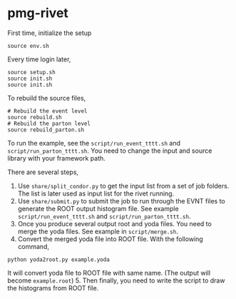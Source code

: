 # pmg-rivet

First time, initialize the setup
```
source env.sh
```

Every time login later,
```
source setup.sh
source init.sh
source init.sh
```

To rebuild the source files,
```
# Rebuild the event level
source rebuild.sh
# Rebuild the parton level
source rebuild_parton.sh
```

To run the example, see the `script/run_event_tttt.sh` and `script/run_parton_tttt.sh`. You need to change the input and source library with your framework path.

There are several steps,
1. Use `share/split_condor.py` to get the input list from a set of job folders. The list is later used as input list for the rivet running.
2. Use `share/submit.py` to submit the job to run through the EVNT files to generate the ROOT output histogram file. See example `script/run_event_tttt.sh` and `script/run_parton_tttt.sh`.
3. Once you produce several output root and yoda files. You need to merge the yoda files. See example in `script/merge.sh`.
4. Convert the merged yoda file into ROOT file. With the following command,
```
python yoda2root.py example.yoda
```
It will convert yoda file to ROOT file with same name. (The output will become `example.root`)
5. Then finally, you need to write the script to draw the histograms from ROOT file.
